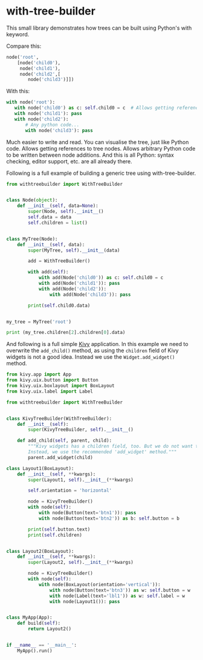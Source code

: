 # with-tree-builder
This small library demonstrates how trees can be built using Python's with keyword.

Compare this:
```python
node('root',
    [node('child0'),
     node('child1'),
     node('child2',[
        node('child3')]])
```   
 With this:
 ```python
 with node('root'):
    with node('child0') as c: self.child0 = c  # Allows getting references to wanted nodes.
    with node('child1'): pass
    with node('child2'):
        # Any python code...
        with node('child3'): pass
 ```   
 Much easier to write and read. You can visualise the tree, just like Python code. Allows getting references to tree nodes. Allows arbitrary Python code to be written between node additions. And this is all Python: syntax checking, editor support, etc. are all already there.
 
Following is a full example of building a generic tree using with-tree-builder. 
```python
from withtreebuilder import WithTreeBuilder


class Node(object):
    def __init__(self, data=None):
        super(Node, self).__init__()
        self.data = data
        self.children = list()


class MyTree(Node):
    def __init__(self, data):
        super(MyTree, self).__init__(data)

        add = WithTreeBuilder()

        with add(self):
            with add(Node('child0')) as c: self.child0 = c
            with add(Node('child1')): pass
            with add(Node('child2')):
                with add(Node('child3')): pass

        print(self.child0.data)


my_tree = MyTree('root')

print (my_tree.children[2].children[0].data)

```

And following is a full simple [Kivy](http://kivy.org) application. In this example we need to overwrite the `add_child()` method, as using the `children` field of Kivy widgets is not a good idea. Instead we use the `Widget.add_widget()` method.

```python
from kivy.app import App
from kivy.uix.button import Button
from kivy.uix.boxlayout import BoxLayout
from kivy.uix.label import Label

from withtreebuilder import WithTreeBuilder


class KivyTreeBuilder(WithTreeBuilder):
    def __init__(self):
        super(KivyTreeBuilder, self).__init__()

    def add_child(self, parent, child):
        """Kivy widgets has a children field, too. But we do not want to use them.
        Instead, we use the recommended 'add_widget' method."""
        parent.add_widget(child)

class Layout1(BoxLayout):
    def __init__(self, **kwargs):
        super(Layout1, self).__init__(**kwargs)

        self.orientation = 'horizontal'

        node = KivyTreeBuilder()
        with node(self):
            with node(Button(text='btn1')): pass
            with node(Button(text='btn2')) as b: self.button = b

        print(self.button.text)
        print(self.children)


class Layout2(BoxLayout):
    def __init__(self, **kwargs):
        super(Layout2, self).__init__(**kwargs)

        node = KivyTreeBuilder()
        with node(self):
            with node(BoxLayout(orientation='vertical')):
                with node(Button(text='btn3')) as w: self.button = w
                with node(Label(text='lbl1')) as w: self.label = w
                with node(Layout1()): pass


class MyApp(App):
    def build(self):
        return Layout2()


if __name__ == '__main__':
    MyApp().run()

```

